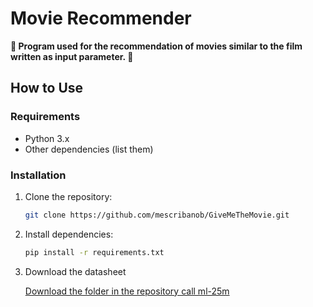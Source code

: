 <a name="top"></a>
# Movie Recommender

**🤖 Program used for the recommendation of movies similar to the film written as input parameter. 🤖**

<a name="use"></a>
## How to Use
<a name="requirements"></a>
### Requirements

- Python 3.x
- Other dependencies (list them)

<a name="installation"></a>
### Installation

1. Clone the repository:

   ```bash
   git clone https://github.com/mescribanob/GiveMeTheMovie.git

2. Install dependencies:

   ```bash
   pip install -r requirements.txt

3. Download the datasheet
   
   [Download the folder in the repository call ml-25m](https://www.youtube.com/redirect?event=video_description&redir_token=QUFFLUhqbGJLdjFDQzlKUGF5TFRZUVZ4N1NHd2o1aXpTUXxBQ3Jtc0tuUW81MjVJMjZZemxXaXpLNjdPMml4Z0FiWnBKd1VTcENxUU9hekZUakJEOWlDbDZvNnhrSXFGU012bEZyVnFUcTJNTXI5T1dDYV90bEMzTkxiZ0ZremZ5TjYyR0dXRkRialQ1SFNlUmk2UWY3eEpLQQ&q=https%3A%2F%2Ffiles.grouplens.org%2Fdatasets%2Fmovielens%2Fml-25m.zip&v=eyEabQRBMQA)
